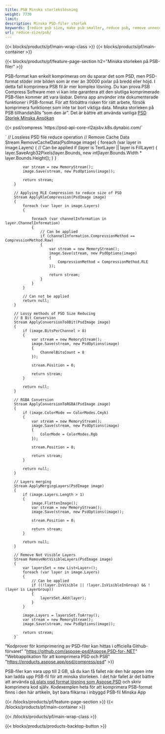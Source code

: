 ```yaml
---
title: PSB Minska storlekslösning
weight: 7730
limit: 
description: Minska PSD-filer storlek
keywords: [reduce psb size, make psb smaller, reduce psb, remove unnecessary psb data, compress psb file, compress psb]
url: reduce-size/psb/
---
```

{{< blocks/products/pf/main-wrap-class >}}
{{< blocks/products/pf/main-container >}}

{{< blocks/products/pf/feature-page-section h2="Minska storleken på PSB-filer" >}}

<p>PSB-format kan enkelt komprimeras om du sparar det som PSD, men PSD-format stöder inte bilden som är mer än 30000 pixlar på bredd eller höjd. I detta fall komprimera PSB fil är mer komplex lösning. Du kan prova PSB Compress Software men vi kan inte garantera att den slutliga komprimerade PSB-filen kommer att vara läsbar. Denna app använder inte dokumenterade funktioner i PSB-format. För att förbättra risken för rätt arbete, försök komprimera funktioner som inte tar bort viktiga data. Minska storleken på PSB tillhandahålls ”som den är”. Det är bättre att använda vanliga <a href="/psd/reduce-size">PSD Storlek Minska Ansökan</a></p>
{{< psd/compress `https://psd-api-core-rl2ajsbv.k8s.dynabic.com/` 

`        // Lossless PSD file reduce operation
        // Remove Cache Data			
        Stream RemoveCacheData(PsdImage image)
        {
            foreach (var layer in image.Layers)
            {
                // Can be applied
                if (layer is TextLayer || layer is FillLayer)
                {
                    layer.SaveArgb32Pixels(layer.Bounds, new int[layer.Bounds.Width * layer.Bounds.Height]);
                }
            }

            var stream = new MemoryStream();
            image.Save(stream, new PsdOptions(image));

            return stream;
        }

        // Applying RLE Compression to reduce size of PSD
        Stream ApplyRleCompression(PsdImage image)
        {
            foreach (var layer in image.Layers)
            {

                foreach (var channelInformation in layer.ChannelInformation)
                {
                    // Can be applied
                    if (channelInformation.CompressionMethod == CompressionMethod.Raw)
                    {
                        var stream = new MemoryStream();
                        image.Save(stream, new PsdOptions(image)
                        {
                            CompressionMethod = CompressionMethod.RLE
                        });

                        return stream;
                    }
                }
            }

            // Can not be applied
            return null;
        }

        // Lossy methods of PSD Size Reducing
        // 8 Bit Conversion
        Stream ApplyConversionTo8Bit(PsdImage image)
        {
            if (image.BitsPerChannel > 8)
            {
                var stream = new MemoryStream();
                image.Save(stream, new PsdOptions(image)
                {
                    ChannelBitsCount = 8
                });

                stream.Position = 0;

                return stream;
            }

            return null;
        }
       
        // RGBA Conversion
        Stream ApplyConversionToRGBA(PsdImage image)
        {
            if (image.ColorMode == ColorModes.Cmyk)
            {
                var stream = new MemoryStream();
                image.Save(stream, new PsdOptions(image)
                {
                    ColorMode = ColorModes.Rgb
                });

                stream.Position = 0;

                return stream;
            }

            return null;
        }

        // Layers merging
        Stream ApplyMergingLayers(PsdImage image)
        {
            if (image.Layers.Length > 1)
            {
                image.FlattenImage();
                var stream = new MemoryStream();
                image.Save(stream, new PsdOptions(image));

                stream.Position = 0;

                return stream;
            }

            return null;
        }

        // Remove Not Visible Layers
        Stream RemoveNotVisibleLayers(PsdImage image)
        {
            var layersSet = new List<Layer>();
            foreach (var layer in image.Layers)
            {
                // Can be applied
                if ((!layer.IsVisible || !layer.IsVisibleInGroup) && !(layer is LayerGroup))
                {
                    layersSet.Add(layer);
                }
            }

            image.Layers = layersSet.ToArray();
            var stream = new MemoryStream();
            image.Save(stream, new PsdOptions(image));

            return stream;
        }` 
"Kodprover för komprimering av PSD-filer kan hittas i officiella Github-förvaret"  "https://github.com/aspose-psd/Aspose.PSD-for-.NET" 
"Webbapplikation för att komprimera PSD och PSB" "https://products.aspose.app/psd/compress/psd" >}}
<p>PSB-filer kan vara upp till 2 GB, så du kan få fallet när den här appen inte kan ladda upp PSB-fil för att minska storleken. I det här fallet är det bättre att använda <a href="/psd">på plats psd format lösning som Aspose.PSD</a> och skriv komprimera kod själv. Kodexemplen heta för att komprimera PSB-format finns i den här artikeln, byt bara flikarna i inbyggd PSB-fil Minska App</p>
{{< /blocks/products/pf/feature-page-section >}}
{{< /blocks/products/pf/main-container >}}


{{< /blocks/products/pf/main-wrap-class >}}

{{< blocks/products/products-backtop-button >}}
